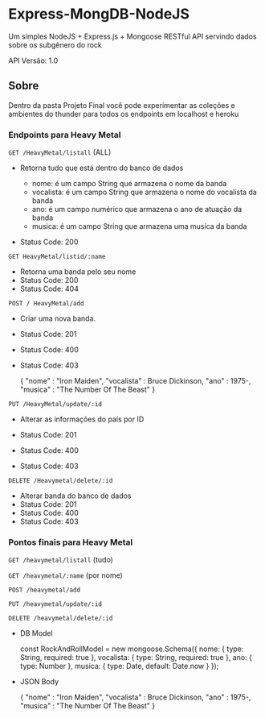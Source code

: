 # Express-MongDB-NodeJS

Um simples NodeJS + Express.js + Mongoose RESTful API servindo dados sobre os subgênero do rock

API Versão: 1.0

## Sobre

Dentro da pasta Projeto Final você pode experimentar as coleções e ambientes do thunder para todos os endpoints em localhost e heroku

### Endpoints para Heavy Metal

`GET /HeavyMetal/listall` (ALL)

 - Retorna tudo que está dentro do banco de dados

   
   - nome: é um campo String que armazena o nome da banda
   - vocalista: é um campo String que armazena o nome do vocalista da banda 
   - ano: é um campo numérico que armazena o ano de atuação da banda 
   - musica: é um campo String que armazena uma musíca da banda
   

 - Status Code: 200

`GET HeavyMetal/listid/:name` 

 - Retorna uma banda pelo seu nome
 - Status Code: 200
 - Status Code: 404

`POST / HeavyMetal/add`

- Criar uma nova banda.

- Status Code: 201

- Status Code: 400

- Status Code: 403

  
  {
      "nome" : "Iron Maiden",
      "vocalista" : Bruce Dickinson,
      "ano" : 1975-,
      "musica" : "The Number Of The Beast"
  }
  

  

`PUT /HeavyMetal/update/:id`

- Alterar as informações do país por ID

- Status Code: 201
- Status Code: 400
- Status Code: 403

`DELETE /Heavymetal/delete/:id`

 - Alterar banda do banco de dados 
- Status Code: 201
- Status Code: 400
- Status Code: 403

### Pontos finais para Heavy Metal

`GET /heavymetal/listall` (tudo)

`GET /heavymetal/:name` (por nome)

`POST /heavymetal/add`

`PUT /heavymetal/update/:id`

`DELETE /heavymetal/delete/:id`

 - DB Model

   
   const RockAndRollModel = new mongoose.Schema({ 
       nome: { type: String, required: true }, 
       vocalista: { type: String, required: true },
       ano: { type: Number },
       musica: { type: Date, default: Date.now } 
   });
   

 - JSON Body

   
   {
       "nome" : "Iron Maiden",
       "vocalista" : Bruce Dickinson,
       "ano" : 1975-,
       "musica" : "The Number Of The Beast"
   }
   